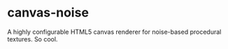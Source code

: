 canvas-noise
============

A highly configurable HTML5 canvas renderer for noise-based procedural textures. So cool.